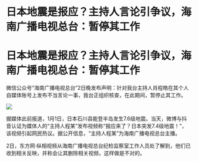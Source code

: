 # 日本地震是报应？主持人言论引争议，海南广播电视总台：暂停其工作

# 日本地震是报应？主持人言论引争议，海南广播电视总台：暂停其工作

微信公众号“海南广播电视总台”2日晚发布声明：针对我台主持人肖程皓在其个人自媒体账号上发布不当言论一事，我台正组织核查，在此期间，暂停止其工作。

![](https://inews.gtimg.com/om_bt/OLpF0v-xogAblJeUPlw9jT0u7Q0Yh7KRmlGzThqrWwkc0AA/1000)

据媒体此前报道，1月1日，日本石川县能登半岛发生7.6级地震。当天，微博与抖音认证为媒体人的“主持人程某”发布视频称“报应来了？日本突发7.4级地震！”，该视频引起网民热议。据公开信息，“主持人程某”为海南广播电视总台主播。

2日，东方网·纵相视频从海南广播电视总台纪检监察室工作人员处了解到，他们已收到相关反映，并称会让其删除相关视频，这样做是不对的。

